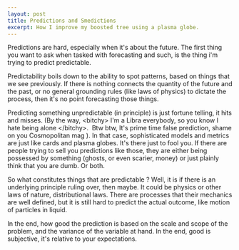 ```yaml
---
layout: post
title: Predictions and Smedictions
excerpt: How I improve my boosted tree using a plasma globe.
---
```


Predictions are hard, especially when it's about the future. The first thing you want to ask when tasked with forecasting and such, is the thing i'm trying to predict predictable.



Predictability boils down to the ability to spot patterns, based on things that we see previously. If there is nothing connects the quantity of the future and the past, or no general grounding rules (like laws of physics) to dictate the process, then it's no point forecasting those things. 



Predicting something unpredictable (in principle) is just fortune telling, it hits and misses. (By the way, &lt;bitchy&gt; I'm a Libra everybody, so you know I hate being alone &lt;/bitchy&gt;.  Btw btw, It's prime time false prediction, shame on you Cosmopolitan mag ). In that case, sophisticated models and metrics are just like cards and plasma globes. It's there just to fool you. If there are people trying to sell you predictions like those, they are either being possessed by something (ghosts, or even scarier, money) or just plainly think that you are dumb. Or both.



So what constitutes things that are predictable ? Well, it is if there is an underlying principle ruling over, then maybe. It could be physics or other laws of nature, distributional laws. There are processes that their mechanics are well defined, but it is still hard to predict the actual outcome, like motion of particles in liquid. 


In the end, how good the prediction is based on the scale and scope of the problem, and the variance of the variable at hand. In the end, good is subjective, it's relative to your expectations.